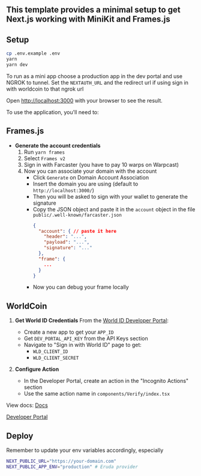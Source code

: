 ## This template provides a minimal setup to get Next.js working with MiniKit and Frames.js

## Setup

```bash
cp .env.example .env
yarn 
yarn dev

```

To run as a mini app choose a production app in the dev portal and use NGROK to tunnel. Set the `NEXTAUTH_URL` and the redirect url if using sign in with worldcoin to that ngrok url

Open [http://localhost:3000](http://localhost:3000) with your browser to see the result.

To use the application, you'll need to:

## Frames.js

- **Generate the account credentials**
  1. Run `yarn frames`
  2. Select `Frames v2`
  3. Sign in with Farcaster (you have to pay 10 warps on Warpcast)
  4. Now you can associate your domain with the account
     - Click `Generate` on Domain Account Association
     - Insert the domain you are using (default to `http://localhost:3000/`)
     - Then you will be asked to sign with your wallet to generate the signature
     - Copy the JSON object and paste it in the `account` object in the file `public/.well-known/farcaster.json`
        ```json
        {
          "account": { // paste it here
            "header": "...",
            "payload": "...",
            "signature": "..."
          },
          "frame": {
            ...
          }
        }
        ```
     - Now you can debug your frame locally


## WorldCoin

1. **Get World ID Credentials**
   From the [World ID Developer Portal](https://developer.worldcoin.org/):

   - Create a new app to get your `APP_ID`
   - Get `DEV_PORTAL_API_KEY` from the API Keys section
   - Navigate to "Sign in with World ID" page to get:
     - `WLD_CLIENT_ID`
     - `WLD_CLIENT_SECRET`

2. **Configure Action**
   - In the Developer Portal, create an action in the "Incognito Actions" section
   - Use the same action name in `components/Verify/index.tsx`

View docs: [Docs](https://docs.world.org/)

[Developer Portal](https://developer.worldcoin.org/)


## Deploy

Remember to update your env variables accordingly, especially 
```bash
NEXT_PUBLIC_URL="https://your-domain.com"
NEXT_PUBLIC_APP_ENV="production" # Eruda provider
```